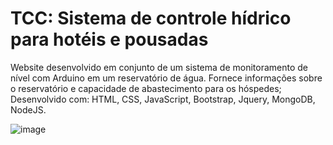 <h1>TCC: Sistema de controle hídrico para hotéis e pousadas </h1>

Website desenvolvido em conjunto de um sistema de monitoramento de nível com Arduino em um reservatório de água. Fornece informações sobre o reservatório e capacidade de abastecimento para os hóspedes; Desenvolvido com: HTML, CSS, JavaScript, Bootstrap, Jquery, MongoDB, NodeJS. 

![image](https://github.com/joaopauloap/tcchotel/assets/36867356/8784a784-866d-4b21-993e-05b1a35b2779)
